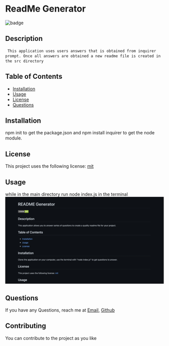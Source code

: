 # ReadMe Generator 

  ![badge](https://img.shields.io/badge/License-mit-green)
## Description
     This application uses users answers that is obtained from inquirer prompt. Once all answers are obtained a new readme file is created in the src directory 
   
## Table of Contents

  - [Installation](#Installation)
  - [Usage](#Usage)
  - [License](#License)
  - [Questions](#Questions)

## Installation
   npm init to get the package.json and npm install inquirer to get the node module.

## License
  
  This project uses the following license: [mit](https://choosealicense.com/licenses/mit/)
  

## Usage

while in the main directory run node index.js in the terminal
![ReadMe Screenshot](./assets/image/readme.png)


## Questions
If you have any Questions, reach me at [Email](mukey6@gmail.com), [Github](https://github.com/mukey6)
    
 
## Contributing 
  You can contribute to the project as you like